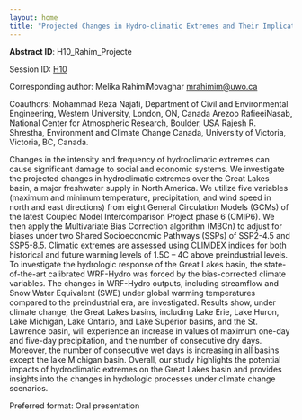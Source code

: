 ```yaml
---
layout: home
title: "Projected Changes in Hydro-climatic Extremes and Their Implications for Great Lakes Basin Water Resources"
---
```



**Abstract ID**: H10_Rahim_Projecte

Session ID: [H10](.)

Corresponding author: Melika RahimiMovaghar <a href="mailto:mrahimim@uwo.ca">mrahimim@uwo.ca</a>

Coauthors: Mohammad Reza Najafi, Department of Civil and Environmental Engineering, Western University, London, ON, Canada
 Arezoo RafieeiNasab, National Center for Atmospheric Research, Boulder, USA
 Rajesh R. Shrestha, Environment and Climate Change Canada, University of Victoria, Victoria, BC, Canada. 

Changes in the intensity and frequency of hydroclimatic extremes can cause significant damage to social and economic systems. We investigate the projected changes in hydroclimatic extremes over the Great Lakes basin, a major freshwater supply in North America. We utilize five variables (maximum and minimum temperature, precipitation, and wind speed in north and east directions) from eight General Circulation Models (GCMs) of the latest Coupled Model Intercomparison Project phase 6 (CMIP6). We then apply the Multivariate Bias Correction algorithm (MBCn) to adjust for biases under two Shared Socioeconomic Pathways (SSPs) of SSP2-4.5 and SSP5-8.5. Climatic extremes are assessed using CLIMDEX indices for both historical and future warming levels of 1.5C – 4C above preindustrial levels. To investigate the hydrologic response of the Great Lakes basin, the state-of-the-art calibrated WRF-Hydro was forced by the bias-corrected climate variables. The changes in WRF-Hydro outputs, including streamflow and Snow Water Equivalent (SWE) under global warming temperatures compared to the preindustrial era, are investigated. Results show, under climate change, the Great Lakes basins, including Lake Erie, Lake Huron, Lake Michigan, Lake Ontario, and Lake Superior basins, and the St. Lawrence basin, will experience an increase in values of maximum one-day and five-day precipitation, and the number of consecutive dry days. Moreover, the number of consecutive wet days is increasing in all basins except the lake Michigan basin. Overall, our study highlights the potential impacts of hydroclimatic extremes on the Great Lakes basin and provides insights into the changes in hydrologic processes under climate change scenarios.

Preferred format: Oral presentation
